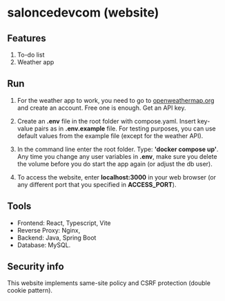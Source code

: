 # saloncedevcom (website)

## Features
1. To-do list
2. Weather app

## Run
1. For the weather app to work, you need to go to <a href="https://home.openweathermap.org/api_keys">openweathermap.org</a> and create an account. Free one is enough. Get an API key.

2. Create an **.env** file in the root folder with compose.yaml. Insert key-value pairs as in **.env.example** file. For testing purposes, you can use default values from the example file (except for the weather API).

3. In the command line enter the root folder. Type: **'docker compose up'**. 
Any time you change any user variables in **.env**, make sure you delete the volume before you do start the app again (or adjust the db user).

4. To access the website, enter **localhost:3000** in your web browser (or any different port that you specified in **ACCESS_PORT**).

## Tools
- Frontend: React, Typescript, Vite
- Reverse Proxy: Nginx,
- Backend: Java, Spring Boot
- Database: MySQL.

## Security info
This website implements same-site policy and CSRF protection (double cookie pattern).